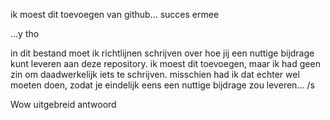 ik moest dit toevoegen van github... succes ermee

...y tho

in dit bestand moet ik richtlijnen schrijven over hoe jij een nuttige bijdrage kunt leveren aan deze repository. ik moest dit toevoegen, maar ik had geen zin om daadwerkelijk iets te schrijven. misschien had ik dat echter wel moeten doen, zodat je eindelijk eens een nuttige bijdrage zou leveren... /s

Wow uitgebreid antwoord
